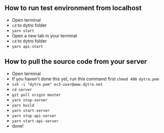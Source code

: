 ## How to run test environment from localhost

- Open terminal
- `cd` to dytro folder
- `yarn start`
- Open a new tab in your terminal
- `cd` to dytro folder
- `yarn api-start`

## How to pull the source code from your server

- Open terminal
- If you haven't done this yet, run this command first `chmod 400 dytro.pem`
- `ssh -i "dytro.pem" ec2-user@www.dytro.net`
- `cd server`
- `git pull origin master`
- `yarn stop-server`
- `yarn build`
- `yarn start-server`
- `yarn stop-api-server`
- `yarn start-api-server`
- done!
